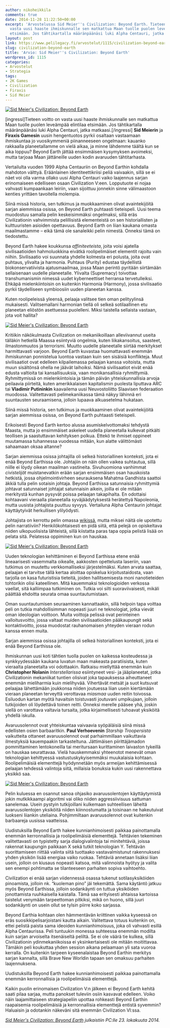 ```yaml
---
author: nikoheikkila
comments: true
date: 2014-11-28 11:22:50+00:00
excerpt: 'Arvostelussa Sid Meier''s Civilization: Beyond Earth. Tieteen voitto on
  vasta uusi haaste ihmiskunnalle sen matkattua Maan tuolle puolen leveämpää elintilaa
  etsimään. Jos tähtikartalla määränpäänäsi luki Alpha Centauri, jatka matkaasi.'
layout: post
link: https://www.pelilegacy.fi/arvostelut/1115/civilization-beyond-earth
slug: civilization-beyond-earth
title: 'Arvio: Sid Meier''s Civilization: Beyond Earth'
wordpress_id: 1115
categories:
- Arvostelut
- Strategia
tags:
- 2K Games
- Civilization
- Firaxis
- Sid Meier
---
```


[![Sid Meier's Civilization: Beyond Earth](/uploads/2014/11/civilization_beyond_earth_1-1050x590.jpg)](/uploads/2014/11/civilization_beyond_earth_1.jpg)

[ingressi]Tieteen voitto on vasta uusi haaste ihmiskunnalle sen matkattua Maan tuolle puolen leveämpää elintilaa etsimään. Jos tähtikartalla määränpäänäsi luki Alpha Centauri, jatka matkaasi.[/ingressi]
**Sid Meierin** ja **Firaxis Gamesin** uusin hengentuotos pyrkii osaltaan vastaamaan ihmiskuntaa jo vuosikymmeniä piinanneeseen ongelmaan: kauanko rakkaalla planeetallamme on vielä aikaa, ja minne lähdemme täältä kun se aika loppuu? Beyond Earth jättää ensimmäisen kysymyksen avoimeksi, mutta tarjoaa Maan jättäneille uuden kodin avaruuden tähtitarhasta.

Vertailulta vuoden 1999 Alpha Centauriin on Beyond Earthin kohdalla mahdoton välttyä. Eräänlainen identiteettikriisi peliä vaivaakin, sillä se ei näet voi olla varma ollako uusi Alpha Centauri vaiko laajennus sarjan erinomaiseen edelliseen osaan Civilization V:een. Lopputuote ei nojaa vahvasti kumpaankaan leiriin, vaan sijoittuu jonnekin sinne välimaastoon kenties yrittäen tavoitella molempia.

Siinä missä historia, sen tutkimus ja muokkaaminen olivat avaintekijöitä sarjan aiemmissa osissa, on Beyond Earth puhtaasti tieteispeli. Uusi teema muodostuu samalla pelin keskeisimmäksi ongelmaksi, sillä eräs Civilizationin vahvimmista pelillisistä elementeistä on sen historiallisten ja kulttuuristen asioiden opettavuus. Beyond Earth on liian kaukana omasta maailmastamme – eikä tämä ole sanaleikki pelin nimestä. Onneksi tämä on tiedostettu.

Beyond Earth hakee koukkunsa _affiniteeteista_, joita voisi ajatella sivilisaatioiden hahmoluokkina eivätkä roolipelimäiset elementit rajoitu vain niihin. Sivilisaatio voi suunnata yhdelle kolmesta eri polusta, joita ovat puhtaus, ylivalta ja harmonia. Puhtaus (Purity) edustaa täydellistä biokonservatiivista ajatusmaailmaa, jossa Maan perintö pyritään siirtämään sellaisenaan uudelle planeetalle. Ylivalta (Supremacy) toivottaa transhumanismin nimessä uudet kyberneettiset herransa tervetulleiksi. Ehkäpä mielenkiintoisin on kuitenkin Harmonia (Harmony), jossa sivilisaatio pyrkii täydelliseen symbioosiin uuden planeetan kanssa.

Kuten roolipeleissä yleensä, pelaaja valitsee tien oman pelityylinsä mukaisesti. Valitsemallani harmonian tiellä oli selkeä sotilaallinen etu planeetan eliöstön asettuessa puolelleni. Miksi taistella sellaista vastaan, jota voit hallita?

[![Sid Meier's Civilization: Beyond Earth](/uploads/2014/11/civilization_beyond_earth_2-1050x595.jpg)](/uploads/2014/11/civilization_beyond_earth_2.jpg)

Kritiikin näkökulmasta Civilization on mekaniikoillaan alleviivannut useita tälläkin hetkellä Maassa esiintyviä ongelmia, kuten liikakansoitus, saasteet, ilmastonmuutos ja terrorismi. Muutto uudelle planeetalle siirtää merkitykset harmittavasti varjoon. Beyond Earth kuvastaa huomattavasti enemmän ihmiskunnan ponnistelua luontoa vastaan kuin sen sisäisiä konflikteja. Muut sivilisaatiot ovat edelleen kilpailemassa pelaajan kanssa voitoista, mutta muun sisältönsä ohella ne jäävät laihoiksi. Nämä sivilisaatiot eivät enää edusta valtioita tai kansallisuuksia, vaan monikansallisia ryhmittymiä. Ryhmittymissä on mielenkiintoisia ja tämän päivän yhteiskunnallisia arvoja peilaavia piirteitä, kuten amerikkalaisen kapitalismin puolesta liputtava ARC tai **Vladimir Putininkin** kaavailema uusi Neuvostoliitto Slaavisen federaation muodossa. Valitettavasti pelimekaniikassa tämä näkyy lähinnä eri suuntausten seuraamisena, jolloin lupaava alkuasetelma hukataan.

<div class="pullquote">Siinä missä historia, sen tutkimus ja muokkaaminen olivat avaintekijöitä sarjan aiemmissa osissa, on Beyond Earth puhtaasti tieteispeli.</div>

Erikoisesti Beyond Earth kertoo alussa asumiskelvottomaksi tehdystä Maasta, mutta jo ensimmäiset askeleet uudella planeetalla kulkevat pitkälti teollisen ja saastuttavan kehityksen polkua. Ettekö te ihmiset oppineet muutamassa tuhannessa vuodessa mitään, kun alatte välittömästi sahaamaan oksaa altanne?

Sarjan aiemmissa osissa johtajilla oli selkeä historiallinen konteksti, jota ei enää Beyond Earthissa ole. Johtajiin on näin ollen vaikea suhtautua, sillä niille ei löydy oikean maailman vastineita. Sivuhuomiona vanhimmat _civistelijät_ muistanevatkin erään sarjan ensimmäisen osan hauskoista hetkistä, jossa ohjelmointivirheen seurauksena Mahatma Gandhista saattoi äkkiä tulla pelin sotaisin johtaja. Beyond Earthissa satunnaisia ryhmittymiä johtavat satunnaiset johtajat satunnaisin aikein, joilla ei ole mitään merkitystä kunhan pysyvät poissa pelaajan takapihalta. En odottaisi kohtaavani vieraalla planeetalla syväjäädytyksestä herätettyä Napoleonia, mutta uusista johtajista puuttuu syvyys. Vertailuna Alpha Centaurin johtajat käyttäytyivät herkullisen ylilyödysti.

Johtajista on kerrottu pelin omassa [wikissä](http://civilizationbeyondearth.gamepedia.com/Promotional_Materials#Leader_Interviews), mutta miksei näitä ole upotettu pelin narratiiviin? Henkilökohtaisesti en pidä siitä, että pelejä on opiskeltava niiden ulkopuolisista lähteistä, sillä kiistatta paras tapa oppia pelistä lisää on pelata sitä. Pelatessa oppiminen kun on hauskaa.

[![Sid Meier's Civilization: Beyond Earth](/uploads/2014/11/civilization_beyond_earth_3-1050x590.jpg)](/uploads/2014/11/civilization_beyond_earth_3.jpg)

Uuden teknologian kehittäminen ei Beyond Earthissa etene enää lineaarisesti vasemmalta oikealle, aakkosten opettelusta laseriin, vaan tutkimus on muutettu verkkomalliseksi järjestelmäksi. Kuten arvata saattaa, pelaajan ei tarvitse tällä kertaa aloittaa opiskelua kirjoitustaidosta, vaan tarjolla on kasa futuristisia tieteitä, joiden hallitsemisesta moni nanotieteiden tohtorikin olisi kateellinen. Mitä kauemmaksi teknologioiden verkossa vaellat, sitä kalliimpaa tutkiminen on. Tutkia voi silti suoraviivaisesti, mikäli päättää ehdoitta seurata omaa suuntautumistaan.

Oman suuntautumisen seuraaminen kannattaakin, sillä helpoin tapa voittaa peli on tutkia mahdollisimman nopeasti juuri ne teknologiat, jotka vievät oman ideologian voittoon. Muita voittoja pelissä ovat perinteinen valloitusvoitto, jossa valtaat muiden sivilisaatioiden pääkaupungit sekä kontaktivoitto, jossa muodostat rauhanomaisen yhteyden vieraan rodun kanssa ennen muita.

<div class="pullquote">Sarjan aiemmissa osissa johtajilla oli selkeä historiallinen konteksti, jota ei enää Beyond Earthissa ole.</div>

Ihmiskunnan uusi koti tähtien tuolla puolen on kaikessa kosteudessa ja synkkyydessään kaukana luvatun maan makeasta paratiisista, kuten vieraalta planeetalta voi odottaakin. Ratkaisu miellyttää enemmän kuin **Christopher Nolanin** _Interstellarissa_ esiintyneet vesi- ja jääplaneetat, jotka Civilizationin mekaniikat tuntien olisivat joka tapauksessa aiheuttaneet enemmän mieliharmia kuin mielihyvää. Vihertävät metsät ja suot kutsuvat pelaajaa lähettämään joukkonsa niiden joutuessa liian usein kiertämään vieraan planeetan terveyttä verottavaa _miasmaa_ uuden reitin toivossa. Esiluodun kartan myötä havaitsin toistuvasti joutuvani umpikujaan, jolloin tutkijoiden oli löydettävä toinen reitti. Onneksi merelle pääsee yhä, joskin siellä on varottava valtavia tursaita, jotka kirjaimellisesti tuhoavat yksiköitä yhdellä iskulla.

Avaruusolennot ovat yhteiskuntaa vaivaavia syöpäläisiä siinä missä edellisten osien barbaaritkin. **Paul Verhoevenin** _Starship Troopersista_ vaikutteita ottaneet avaruusolennot ovat parhaimmillaan vaikuttavia ilmestyksiä kauempaakin tarkasteltuna. Jättimäisen piirittäjämadon pommittaminen lentokoneilla tai meritursaan kurittaminen laivaston tykeillä on hauskaa seurattavaa. Vielä hauskemmaksi yhteenotot menevät oman teknologian kehittyessä vastustuskykyisemmäksi muukalaisia kohtaan. Roolipelimäisiä elementtejä hyödynnetään myös armeijan kehittämisessä pelaajan tehdessä valintoja siitä, millaisia bonuksia kukin uusi rakennettava yksikkö saa.

[![Sid Meier's Civilization: Beyond Earth](/uploads/2014/11/civilization_beyond_earth_4-1050x534.jpg)](/uploads/2014/11/civilization_beyond_earth_4.jpg)

Pelin kuluessa en osannut sanoa ohjasiko avaruusolentojen käyttäytymistä jokin mutkikkaampi algoritmi vai oliko niiden aggressiivisuus sattuman sanelemaa. Usein pystyin tutkijoillani kulkemaan suhteellisen läheltä avaruusolentojen yksiköitä niiden kiinnostumatta ja toisinaan ne hakeutuivat luokseni liiankin uteliaina. Pohjimmiltaan avaruusolennot ovat kuitenkin barbaareja uusissa vaatteissa.

Uudistuksilla Beyond Earth hakee kunnianhimoisesti paikkaa painottamalla enemmän kerronnallisia ja roolipelimäisiä elementtejä. Tehtävien tekeminen valitettavasti on typistetty sarja dialogivalintoja tai minitehtäviä, joissa rakennat kaupungin paikkaan X sekä tutkit teknologian Y. Tehtävän suorittamiseen riittää valinta siitä tuottaako vastavalmistunut rakennuksesi yhden yksikön lisää energiaa vaiko ruokaa. Tehtäviä annetaan lisäksi liian usein, jolloin on kiusaus nopeasti katsoa, mitä valinnoista hyötyy ja valita sen enempi pohtimatta se tilanteeseen parhaiten sopiva vaihtoehto.

Civilization ei enää sarjan viidennessä osassa tukenut sotilasyksiköiden pinoamista, jolloin nk. “kuoleman pino” jäi tekemättä. Sama käytäntö jatkuu myös Beyond Earthissa, jolloin sodankäynti on tuttua yksiköiden jonottamista ruuhkaisella kaistalla. Tämä saa erityisesti ahtaissa kartoissa taistelut venymään tarpeettoman pitkiksi, mikä on huono, sillä juuri sodankäynti on usein ollut se tylsin piirre koko sarjassa.

Beyond Earthia kohtaan olen hämmentävän kriittinen vaikka kyseessä on eräs suosikkipelisarjoistani kautta aikain. Valitettava totuus kuitenkin on, ettei pelistä paista sama ideoiden kunnianhimoisuus, joka oli vahvasti esillä Alpha Centaurissa. Peli tuntuukin monessa suhteessa enemmän modilta kuin sarjan arvoiselta itsenäiseltä peliltä. Se ei ole väärä tie kulkea, sillä Civilizationin ydinmekaniikoissa ei yksinkertaisesti ole mitään moitittavaa. Tämäkin peli koukuttaa yhden session aikana pelaamaan yli sata vuoroa kerralla. On kuitenkin tarpeen kyseenalaistaa Beyond Earthin merkitys sarjan kannalta, sillä Brave New Worldin tapaan sen omaksuu parhaiten laajennuksena.

<div class="pullquote">Uudistuksilla Beyond Earth hakee kunnianhimoisesti paikkaa painottamalla enemmän kerronnallisia ja roolipelimäisiä elementtejä.</div>

Kaikin puolin erinomaisen Civilization V:n jälkeen ei Beyond Earth kehitä saati pilaa sarjaa, mutta panokset tuleviin osiin kasvavat edelleen. Voiko näin laajamittaiseen strategiapeliin upottaa rohkeasti Beyond Earthin raapaisemia roolipelimäisiä ja kerronnallisia elementtejä entistä syvemmin? Haluaisin ja odotankin näkeväni sitä enemmän Civilization VI:ssa.

_[Sid Meier's Civilization: Beyond Earth](https://www.civilization.com/en/games/civilization-beyond-earth/) julkaistiin PC:lle 23. lokakuuta 2014._
